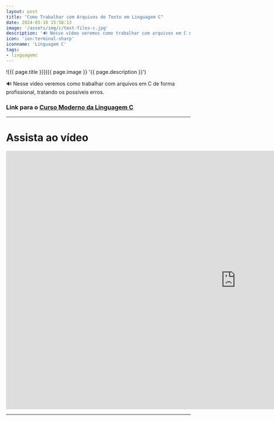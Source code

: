 ```yaml
---
layout: post
title: "Como Trabalhar com Arquivos de Texto em Linguagem C"
date: 2024-05-16 15:58:13
image: '/assets/img/c/text-files-c.jpg'
description: '🔊 Nesse vídeo veremos como trabalhar com arquivos em C de forma profissional, tratando os possíveis erros.'
icon: 'ion:terminal-sharp'
iconname: 'Linguagem C'
tags:
- linguagemc
---
```


![{{ page.title }}]({{ page.image }} '{{ page.description }}')

🔊 Nesse vídeo veremos como trabalhar com arquivos em C de forma profissional, tratando os possíveis erros.

### Link para o [Curso Moderno da Linguagem C](https://terminalroot.com.br/c)

---

# Assista ao vídeo

<iframe width="1253" height="705" src="https://www.youtube.com/embed/CKEbTMko0nM" title="YouTube video player" frameborder="0" allow="accelerometer; autoplay; clipboard-write; encrypted-media; gyroscope; picture-in-picture" allowfullscreen></iframe>

---
